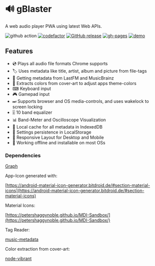 # 🔊 gBlaster

A web audio player PWA using latest Web APIs.

![github action](https://github.com/motabass/gblaster/actions/workflows/build.yml/badge.svg)
[![codefactor](https://www.codefactor.io/repository/github/motabass/gblaster/badge)](https://www.codefactor.io/repository/github/motabass/gblaster)
[![GitHub release](https://img.shields.io/github/release/motabass/gblaster.svg)](https://GitHub.com/motabass/gblaster/releases/)
[![gh-pages](https://img.shields.io/badge/github-pages-blue.svg)](https://motabass.github.io/gblaster/)
[![demo](https://img.shields.io/badge/demo-online-green.svg)](https://gblaster-player.firebaseapp.com)

## Features

- 💿 Plays all audio file formats Chrome supports
- 🏷 Uses metadata like title, artist, album and picture from file-tags
- 🔗 Getting metadata from LastFM and MusicBrainz
- 🌈 Extracts colors from cover-art to adjust apps theme-colors
- ⌨ Keyboard input
- 🎮 Gamepad input
- ⏭ Supports browser and OS media-controls, and uses wakelock to screen locking
- 🎚 10 band equalizer
- 📊 Band-Meter and Oscilloscope Visualization
- 🔋 Local cache for all metadata in IndexedDB
- 🧲 Settings persistence in LocalStorage
- 📱 Responsive Layout for Desktop and Mobile
- 💾 Working offline and installable on most OSs

### Dependencies

[Graph](https://npmgraph.js.org/?q=https%3A%2F%2Fraw.githubusercontent.com%2Fmotabass%2Fgblaster%2Frefs%2Fheads%2Fmain%2Fpackage.json#sizing=&zoom=w)

App-Icon generated with:

[https://android-material-icon-generator.bitdroid.de/#section-material-icons](https://android-material-icon-generator.bitdroid.de/#section-material-icons)

Material Icons:

[https://petershaggynoble.github.io/MDI-Sandbox/](https://petershaggynoble.github.io/MDI-Sandbox/)

Tag Reader:

[music-metadata](https://github.com/Borewit/music-metadata)

Color extraction from cover-art:

[node-vibrant](https://github.com/Vibrant-Colors/node-vibrant)
